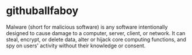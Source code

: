 # githuballfaboy
Malware (short for malicious software) is any software intentionally designed to cause damage to a computer, server, client, or network. It can steal, encrypt, or delete data, alter or hijack core computing functions, and spy on users' activity without their knowledge or consent.
